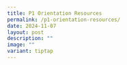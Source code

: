 ```yaml
---
title: P1 Orientation Resources
permalink: /p1-orientation-resources/
date: 2024-11-07
layout: post
description: ""
image: ""
variant: tiptap
---
```

